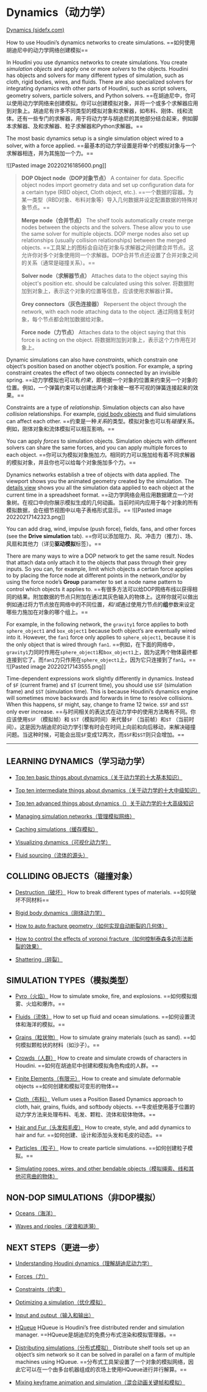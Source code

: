 # Dynamics（动力学）

[Dynamics (sidefx.com)](https://www.sidefx.com/docs/houdini/dyno/index.html)

How to use Houdini’s dynamics networks to create simulations.
==如何使用胡迪尼中的动力学网络创建模拟==

In Houdini you use dynamics networks to create simulations. You create _simulation objects_ and apply one or more _solvers_ to the objects. Houdini has objects and solvers for many different types of simulation, such as cloth, rigid bodies, wires, and fluids. There are also specialized solvers for integrating dynamics with other parts of Houdini, such as script solvers, geometry solvers, particle solvers, and Python solvers.
==在胡迪尼中，你可以使用动力学网络来创建模拟。你可以创建模拟对象，并将一个或多个求解器应用到对象上。胡迪尼有许多不同类型的模拟对象和求解器，如布料、刚体、线和流体。还有一些专门的求解器，用于将动力学与胡迪尼的其他部分结合起来，例如脚本求解器、及和求解器、粒子求解器和Python求解器。==

The most basic dynamics setup is a single simulation object wired to a solver, with a force applied.
==最基本的动力学设置是将单个的模拟对象与一个求解器相连，并为其施加一个力。==

![[Pasted image 20220216185600.png]]

> **DOP Object node（DOP对象节点）**
> A container for data. Specific object nodes import geometry data and set up configuration data for a certain type (RBD object, Cloth object, etc.).
> ==一个数据的容器。为某一类型（RBD对象、布料对象等）导入几何数据并设定配置数据的特殊对象节点。==
> 
> **Merge node（合并节点）**
> The shelf tools automatically create merge nodes between the objects and the solvers. These allow you to use the same solver for multiple objects. DOP merge nodes also set up relationships (usually collision relationships) between the merged objects.
> ==工具架上的图标会自动在对象与求解器之间创建合并节点。这允许你对多个对象使用同一个求解器。DOP合并节点还设置了合并对象之间的关系（通常是碰撞关系）。==
> 
> **Solver node（求解器节点）**
> Attaches data to the object saying this object's position etc. should be calculated using this solver.
> 将数据附加到对象上，表示这个对象的位置等信息，应该使用求解器计算。
> 
> **Grey connectors（灰色连接器）**
> Repersent the object through the network, with each node attaching data to the object.
> 通过网络复制对象，每个节点都会附加数据给对象。
> 
> **Force node（力节点）**
> Attaches data to the object saying that this force is acting on the object.
> 将数据附加到对象上，表示这个力作用在对象上。


Dynamic simulations can also have *constraints*, which constrain one object’s position based on another object’s position. For example, a spring constraint creates the effect of two objects connected by an invisible spring.
==动力学模拟也可以有*约束*，即根据一个对象的位置来约束另一个对象的位置。例如，一个弹簧约束可以创建出两个对象被一根不可视的弹簧连接起来的效果。==

Constraints are a type of *relationship*. Simulation objects can also have *collision* relationships. For example, [rigid body objects](https://www.sidefx.com/docs/houdini/dyno/rbd.html) and fluid simulations can affect each other.
==约束是一种*关系*的类型。模拟对象也可以有*碰撞*关系。例如，刚体对象和流体模拟可以相互影响。==

You can apply *forces* to simulation objects. Simulation objects with different solvers can share the same forces, and you can apply multiple forces to each object.
==你可以为模拟对象施加*力*。相同的力可以施加给有着不同求解器的模拟对象，并且你也可以给每个对象施加多个力。==

Dynamics networks establish a tree of objects with data applied. The viewport shows you the animated geometry created by the simulation. The [details view](https://www.sidefx.com/docs/houdini/ref/windows/index.html "Documents the options in various user interface windows.") shows you all the simulation data applied to each object at the current time in a spreadsheet format.
==动力学网络会用应用数据建立一个对象树。在视口中向你展示模拟生成的几何动画。当前时间内应用于每个对象的所有模拟数据，会在细节视图中以电子表格形式显示。==
![[Pasted image 20220217142323.png]]

You can add drag, wind, impulse (push force), fields, fans, and other forces (see the **Drive simulation** tab).
==你可以添加阻力、风、冲击力（推力）、场、风扇和其他力（详见**驱动模拟**标签）。==

There are many ways to wire a DOP network to get the same result. Nodes that attach data only attach it to the objects that pass through their grey inputs. So you can, for example, limit which objects a certain force applies to by placing the force node at different points in the network,*and/or* by using the force node’s **Group** parameter to set a node name pattern to control which objects it applies to.
==有很多方法可以给DOP网络布线以获得相同的结果。附加数据的节点只附加在通过其灰色输入的物体上。这样你就可以做出例如通过将力节点放在网络中的不同位置，*和/或*通过使用力节点的**组**参数来设定哪些力施加在对象的哪个组上。==

For example, in the following network, the `gravity1` force applies to both `sphere_object1` and `box_object1` because both object’s are eventually wired into it. However, the `fan1` force only applies to `sphere_object1`, because it is the only object that is wired through `fan1`.
==例如，在下面的网络中，`gravity1`力同时作用在`sphere_object1`和`box_object1`上，因为这两个物体最终都连接到它了。而`fan1`力只作用在`sphere_object1`上，因为它只连接到了`fan1`。==
![[Pasted image 20220217143555.png]]

Time-dependent expressions work slightly differently in dynamics. Instead of `$F` (current frame) and `$T` (current time), you should use `$SF` (simulation frame) and `$ST` (simulation time). This is because Houdini’s dynamics engine will sometimes move backwards and forwards in time to resolve collisions. When this happens, `$F` might, say, change to frame 12 twice. `$SF` and `$ST` only ever increase.
==与时间相关的表达式在动力学中的使用方法略有不同。你应该使用`$SF` （模拟帧）和 `$ST`（模拟时间）来代替`$F` （当前帧）和`$T` （当前时间）。这是因为胡迪尼的动力学引擎有时会在时间上向前和向后移动，来解决碰撞问题。当这种时候，可能会出现`$F`变成12两次，而`$SF`和`$ST`则只会增加。==

***

## LEARNING DYNAMICS（学习动力学）

- [Top ten basic things about dynamics（关于动力学的十大基本知识）](https://www.sidefx.com/docs/houdini/dyno/top10_basics.html)
    
- [Top ten intermediate things about dynamics（关于动力学的十大中级知识）](https://www.sidefx.com/docs/houdini/dyno/top10_medium.html)
    
- [Top ten advanced things about dynamics（）关于动力学的十大高级知识](https://www.sidefx.com/docs/houdini/dyno/top10_advanced.html)
    
- [Managing simulation networks（管理模拟网络）](https://www.sidefx.com/docs/houdini/dyno/manage.html)
    
- [Caching simulations（缓存模拟）](https://www.sidefx.com/docs/houdini/dyno/cache.html)
    
- [Visualizing dynamics（可视化动力学）](https://www.sidefx.com/docs/houdini/dyno/visualize.html)
    
- [Fluid sourcing（流体的源头）](https://www.sidefx.com/docs/houdini/dyno/fluid_sourcing.html)
    

## COLLIDING OBJECTS（碰撞对象）

- [Destruction（破坏）](https://www.sidefx.com/docs/houdini/destruction/index.html "How to break different types of materials.")
How to break different types of materials.
==如何破坏不同材料==
    
- [Rigid body dynamics（刚体动力学）](https://www.sidefx.com/docs/houdini/dyno/rbd.html)
    
- [How to auto fracture geometry（如何实现自动断裂的几何体）](https://www.sidefx.com/docs/houdini/dyno/autofracturegeometry.html)
    
- [How to control the effects of voronoi fracture（如何控制泰森多边形法断裂的效果）](https://www.sidefx.com/docs/houdini/dyno/voronoifracture.html)
    
- [Shattering（碎裂）](https://www.sidefx.com/docs/houdini/dyno/shatter.html)
    

## SIMULATION TYPES（模拟类型）

- [Pyro（火焰）](https://www.sidefx.com/docs/houdini/pyro/index.html "How to simulate smoke, fire, and explosions.")
How to simulate smoke, fire, and explosions.
==如何模拟烟雾、火焰和爆炸。==
    
- [Fluids（流体）](https://www.sidefx.com/docs/houdini/fluid/index.html "How to set up fluid and ocean simulations.")
How to set up fluid and ocean simulations.
==如何设置流体和海洋的模拟。==
    
- [Grains（粒状物）](https://www.sidefx.com/docs/houdini/grains/index.html "How to simulate grainy materials (such as sand).")
How to simulate grainy materials (such as sand).
==如何模拟颗粒状的材料（如沙子）。==
    
- [Crowds（人群）](https://www.sidefx.com/docs/houdini/crowds/index.html "How to create and simulate crowds of characters in Houdini.")
How to create and simulate crowds of characters in Houdini.
==如何在胡迪尼中创建和模拟角色构成的人群。==

- [Finite Elements（有限元）](https://www.sidefx.com/docs/houdini/finiteelements/index.html "How to create and simulate deformable objects")
How to create and simulate deformable objects
==如何创建和模拟可变形的物体==

- [Cloth（布料）](https://www.sidefx.com/docs/houdini/vellum/index.html "Vellum uses a Position Based Dynamics approach to cloth, hair, grains, fluids, and softbody objects.")
Vellum uses a Position Based Dynamics approach to cloth, hair, grains, fluids, and softbody objects.
==牛皮纸使用基于位置的动力学方法来处理布料、毛发、颗粒、流体和软体物体。==
    
- [Hair and Fur（头发和毛皮）](https://www.sidefx.com/docs/houdini/fur/index.html "How to create, style, and add dynamics to hair and fur.")
How to create, style, and add dynamics to hair and fur.
==如何创建、设计和添加头发和毛皮的动态。==

- [Particles（粒子）](https://www.sidefx.com/docs/houdini/dopparticles/index.html "How to create particle simulations.")
How to create particle simulations.
==如何创建粒子模拟。==

- [Simulating ropes, wires, and other bendable objects（模拟绳索、线和其他可弯曲的物体）](https://www.sidefx.com/docs/houdini/dyno/wire.html)
    

## NON-DOP SIMULATIONS（非DOP模拟）

- [Oceans（海洋）](https://www.sidefx.com/docs/houdini/fluid/oceans.html)
    
- [Waves and ripples（波浪和涟漪）](https://www.sidefx.com/docs/houdini/dyno/ripples.html)
    

## NEXT STEPS（更进一步）

- [Understanding Houdini dynamics（理解胡迪尼动力学）](https://www.sidefx.com/docs/houdini/dyno/about.html)
    
- [Forces（力）](https://www.sidefx.com/docs/houdini/dyno/forces.html)
    
- [Constraints（约束）](https://www.sidefx.com/docs/houdini/dyno/constraints.html)
    
- [Optimizing a simulation（优化模拟）](https://www.sidefx.com/docs/houdini/dyno/optimize.html)
    
- [Input and output（输入和输出）](https://www.sidefx.com/docs/houdini/dyno/io.html)
    
- [HQueue](https://www.sidefx.com/docs/houdini/hqueue/index.html "HQueue is Houdini’s free distributed render and simulation manager.")
HQueue is Houdini’s free distributed render and simulation manager.
==HQueue是胡迪尼的免费分布式渲染和模拟管理器。==
    
- [Distributing simulations（分布式模拟）](https://www.sidefx.com/docs/houdini/dyno/distribute.html "Distribute shelf tools set up an object’s sim network so it can be solved in parallel on a farm of multiple machines using HQueue.")
Distribute shelf tools set up an object’s sim network so it can be solved in parallel on a farm of multiple machines using HQueue.
==分布式工具架设置了一个对象的模拟网络，因此它可以在一个由多台机器组成的农场上使用HQueue进行并行解算。==
    
- [Mixing keyframe animation and simulation（混合动画关键帧和模拟）](https://www.sidefx.com/docs/houdini/dyno/keyframe.html)